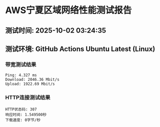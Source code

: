 # AWS宁夏区域网络性能测试报告
## 测试时间: 2025-10-02 03:24:35
## 测试环境: GitHub Actions Ubuntu Latest (Linux)

### 带宽测试结果
```
Ping: 4.327 ms
Download: 2046.36 Mbit/s
Upload: 1922.69 Mbit/s
```

### HTTP连接测试结果
```
HTTP状态码: 307
响应时间: 1.549500秒
下载速度: 0字节/秒
```

